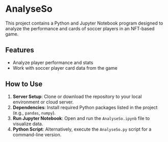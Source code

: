 # AnalyseSo

This project contains a Python and Jupyter Notebook program designed to analyze the performance and cards of soccer players in an NFT-based game.

## Features
- Analyze player performance and stats
- Work with soccer player card data from the game

## How to Use
1. **Server Setup**: Clone or download the repository to your local environment or cloud server.
2. **Dependencies**: Install required Python packages listed in the project (e.g., `pandas`, `numpy`).
3. **Run Jupyter Notebook**: Open and run the `AnalyseSo.ipynb` file to visualize data.
4. **Python Script**: Alternatively, execute the `AnalyseSo.py` script for a command-line version.
